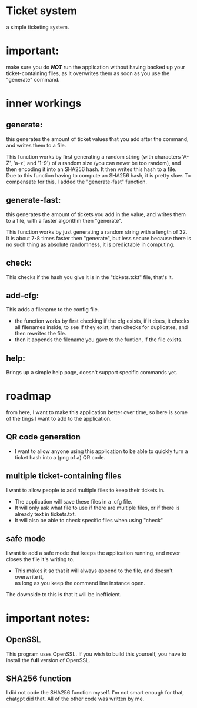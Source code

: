 # Ticket system
a simple ticketing system.

# important:
make sure you do ***NOT*** run the application without having backed up your ticket-containing files, as it overwrites them as soon as you use the "generate" command.

# inner workings

## generate:

this generates the amount of ticket values that you add after the command, and writes them to a file.

This function works by first generating a random string (with characters 'A-Z', 'a-z', and '1-9') of a random size (you can never be too random), and then encoding it into an SHA256 hash. It then writes this hash to a file. <br>
Due to this function having to compute an SHA256 hash, it is pretty slow. To compensate for this, I added the "generate-fast" function.

## generate-fast:

this generates the amount of tickets you add in the value, and writes them to a file, with a faster algorithm then "generate".

This function works by just generating a random string with a length of 32. It is about 7-8 times faster then "generate", but less secure because there is no such thing as absolute randomness, it is predictable in computing.

## check:

This checks if the hash you give it is in the "tickets.tckt" file, that's it.

## add-cfg:

This adds a filename to the config file. <br>

- the function works by first checking if the cfg exists, if it does, it checks all filenames inside, to see if they exist, then checks for duplicates, and then rewrites the file.
- then it appends the filename you gave to the funtion, if the file exists.

## help:

Brings up a simple help page, doesn't support specific commands yet.

# roadmap

from here, I want to make this application better over time, so here is some of the tings I want to add to the application.

## QR code generation

- I want to allow anyone using this application to be able to quickly turn a ticket hash into a (png of a) QR code.

## multiple ticket-containing files

I want to allow people to add multiple files to keep their tickets in.

- The application will save these files in a .cfg file.
- It will only ask what file to use if there are multiple files, or if there is already text in tickets.txt.
- It will also be able to check specific files when using "check"

## safe mode

I want to add a safe mode that keeps the application running, and never closes the file it's writing to.

- This makes it so that it will always append to the file, and doesn't overwrite it, <br>
as long as you keep the command line instance open.

The downside to this is that it will be inefficient.

# important notes:

## OpenSSL

This program uses OpenSSL. If you wish to build this yourself, you have to install the **full** version of OpenSSL.

## SHA256 function

I did not code the SHA256 function myself. I'm not smart enough for that, chatgpt did that. All of the other code was written by me.
